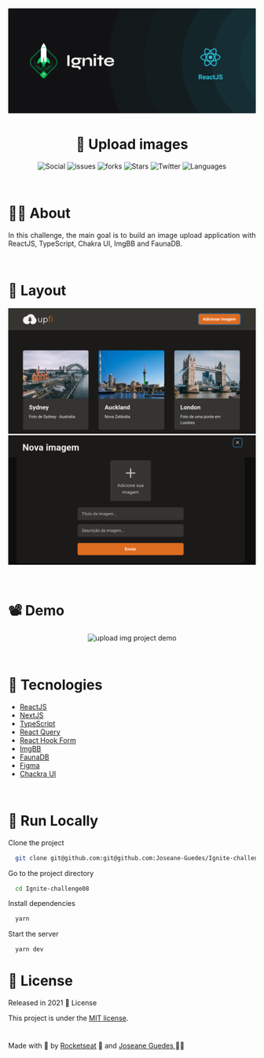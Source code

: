 <h1 align="center">  <img src="./.github/ignite.png" width="800px" alt="Home page"> </h1>

<h1 align="center"> 📸 Upload images  </h1>

<p align="center">
   <img alt="Social" src="https://img.shields.io/github/followers/Joseane-Guedes?style=social" />
  <img alt="issues" src="	https://img.shields.io/github/issues/Joseane-Guedes/Ignite-challenge08" />
  <img alt="forks" src="https://img.shields.io/github/forks/Joseane-Guedes/Ignite-challenge08"/>
  <img alt="Stars" src="https://img.shields.io/github/stars/Joseane-Guedes/Ignite-challenge08" />
  <img alt="Twitter" src="https://img.shields.io/twitter/follow/JoseaneGuedes8?style=social">
  <img alt="Languages" src="https://img.shields.io/github/languages/count/Joseane-Guedes/Ignite-challenge08">
</p>

<br>

# 👩‍💻 About

<p align="justify">In this challenge, the main goal is to build an image upload application with ReactJS, TypeScript, Chakra UI, ImgBB and FaunaDB.

</p>

<br>

# 🎨 Layout

<div align="center">
  <p align="center">
  <img src="./.github/uppics.png" alt="Upload images picture 1">
  <br>
    <img src="./.github/upaba.png" alt="Upload images picture 2">
  </p>
</div>

<br>

# 📽️ Demo

<div align="center">
  <p align="center">
    <img src="./.github/upimg.gif" alt="upload img project demo">
  </p>
</div>

<br>

# :rocket: Tecnologies

- [ReactJS](https://reactjs.org/)
- [NextJS](https://nextjs.org/)
- [TypeScript](https://www.typescriptlang.org/)
- [React Query](https://react-query.tanstack.com/)
- [React Hook Form](https://react-hook-form.com/)
- [ImgBB](https://imgbb.com/)
- [FaunaDB](https://fauna.com/)
- [Figma](https://figma.com/)
- [Chackra UI](https://chakra-ui.com/)


<br>

# 🔧 Run Locally

Clone the project

```bash
  git clone git@github.com:git@github.com:Joseane-Guedes/Ignite-challenge08.git
```

Go to the project directory

```bash
  cd Ignite-challenge08
```

Install dependencies

```bash
  yarn
```

Start the server

```bash
  yarn dev
```

# :closed_book: License

Released in 2021 :closed_book: License

This project is under the [MIT license](./LICENSE).

#

<!-- <p align="center">
   <b> &#60;/&#62; by <a href="https://www.linkedin.com/in/joseane-guedes/">Joseane Guedes</a></b>
</p> -->

Made with :purple_heart: by [Rocketseat](https://rocketseat.com.br/ignite) :rocket: and [Joseane Guedes ](https://github.com/Joseane-Guedes) :woman_technologist:

